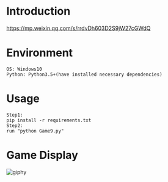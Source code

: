 # Introduction
https://mp.weixin.qq.com/s/rrdvDh603D2S9jW27cGWdQ

# Environment
```
OS: Windows10
Python: Python3.5+(have installed necessary dependencies)
```

# Usage
```
Step1:
pip install -r requirements.txt
Step2:
run "python Game9.py"
```

# Game Display
![giphy](demonstration/running.gif)